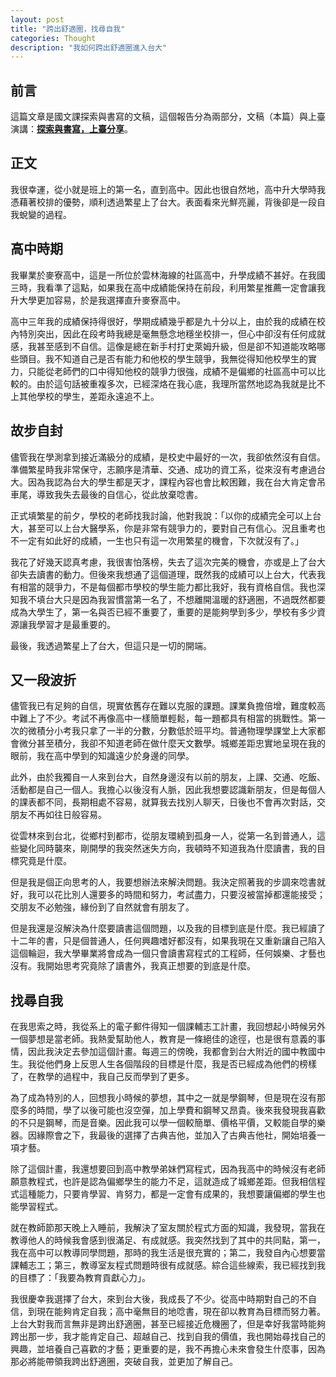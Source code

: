 ```yaml
---
layout: post
title: "跨出舒適圈，找尋自我"
categories: Thought
description: "我如何跨出舒適圈進入台大"
---
```


## 前言

這篇文章是國文課探索與書寫的文稿，這個報告分為兩部分，文稿（本篇）與上臺演講：[**探索與書寫，上臺分享**](https://natsucamellia.github.io/探索與書寫-上臺分享)。

## 正文

我很幸運，從小就是班上的第一名，直到高中。因此也很自然地，高中升大學時我憑藉著校排的優勢，順利透過繁星上了台大。表面看來光鮮亮麗，背後卻是一段自我蛻變的過程。

## 高中時期

我畢業於麥寮高中，這是一所位於雲林海線的社區高中，升學成績不甚好。在我國三時，我看準了這點，如果我在高中成績能保持在前段，利用繁星推薦一定會讓我升大學更加容易，於是我選擇直升麥寮高中。

高中三年我的成績保持得很好，學期成績幾乎都是九十分以上，由於我的成績在校內特別突出，因此在段考時我總是毫無懸念地穩坐校排一，但心中卻沒有任何成就感，我甚至感到不自信。這像是總在新手村打史萊姆升級，但是卻不知道能攻略哪些頭目。我不知道自己是否有能力和他校的學生競爭，我無從得知他校學生的實力，只能從老師們的口中得知他校的競爭力很強，成績不是偏鄉的社區高中可以比較的。由於這句話被重複多次，已經深烙在我心底，我理所當然地認為我就是比不上其他學校的學生，差距永遠追不上。

## 故步自封

儘管我在學測拿到接近滿級分的成績，是校史中最好的一次，我卻依然沒有自信。準備繁星時我非常保守，志願序是清華、交通、成功的資工系，從來沒有考慮過台大。因為我認為台大的學生都是天才，課程內容也會比較困難，我在台大肯定會吊車尾，導致我失去最後的自信心，從此放棄唸書。

正式填繁星的前夕，學校的老師找我討論，他對我說：「以你的成績完全可以上台大，甚至可以上台大醫學系，你是非常有競爭力的，要對自己有信心。況且重考也不一定有如此好的成績，一生也只有這一次用繁星的機會，下次就沒有了。」

我花了好幾天認真考慮，我很害怕落榜，失去了這次完美的機會，亦或是上了台大卻失去讀書的動力。但後來我想通了這個道理，既然我的成績可以上台大，代表我有相當的競爭力，不是每個都市學校的學生能力都比我好，我有資格自信。我也深知我不填台大只是因為我習慣當第一名了，不想離開溫暖的舒適圈，不過既然都要成為大學生了，第一名與否已經不重要了，重要的是能夠學到多少，學校有多少資源讓我學習才是最重要的。

最後，我透過繁星上了台大，但這只是一切的開端。

## 又一段波折

儘管我已有足夠的自信，現實依舊存在難以克服的課題。課業負擔倍增，難度較高中難上了不少。考試不再像高中一樣簡單輕鬆，每一題都具有相當的挑戰性。第一次的微積分小考我只拿了一半的分數，分數低於班平均。普通物理學課堂上大家都會微分甚至積分，我卻不知道老師在做什麼天文數學。城鄉差距忠實地呈現在我的眼前，我在高中學到的知識遠少於身邊的同學。

此外，由於我獨自一人來到台大，自然身邊沒有以前的朋友，上課、交通、吃飯、活動都是自己一個人。我擔心以後沒有人脈，因此我想要認識新朋友，但是每個人的課表都不同，長期相處不容易，就算我去找別人聊天，日後也不會再次對話，交朋友不再如往日般容易。

從雲林來到台北，從鄉村到都市，從朋友環繞到孤身一人，從第一名到普通人，這些變化同時襲來，剛開學的我突然迷失方向，我頓時不知道我為什麼讀書，我的目標究竟是什麼。

但是我是個正向思考的人，我要想辦法來解決問題。我決定照著我的步調來唸書就好，我可以花比別人還要多的時間和努力，考試盡力，只要沒被當掉都還能接受；交朋友不必勉強，緣份到了自然就會有朋友了。

但是我還是沒解決為什麼要讀書這個問題，以及我的目標到底是什麼。我已經讀了十二年的書，只是個普通人，任何興趣嗜好都沒有，如果我現在又重新讓自己陷入這個輪迴，我大學畢業將會成為一個只會讀書寫程式的工程師，任何娛樂、才藝也沒有。我開始思考究竟除了讀書外，我真正想要的到底是什麼。

## 找尋自我

在我思索之時，我從系上的電子郵件得知一個課輔志工計畫，我回想起小時候另外一個夢想是當老師。我熱愛幫助他人，教育是一條絕佳的途徑，也是很有意義的事情，因此我決定去參加這個計畫。每週三的傍晚，我都會到台大附近的國中教國中生。我從他們身上反思人生各個階段的目標是什麼，我是否已經成為他們的榜樣了，在教學的過程中，我自己反而學到了更多。

為了成為特別的人，回想我小時候的夢想，其中之一就是學鋼琴，但是現在沒有那麼多的時間，學了以後可能也沒空彈，加上學費和鋼琴又昂貴。後來我發現我喜歡的不只是鋼琴，而是音樂。因此我可以學一個較簡單、價格平價，又較能自學的樂器。因緣際會之下，我最後的選擇了古典吉他，並加入了古典吉他社，開始培養一項才藝。

除了這個計畫，我還想要回到高中教學弟妹們寫程式，因為我高中的時候沒有老師願意教程式，也許是認為偏鄉學生的能力不足，這就造成了城鄉差距。但我相信程式這種能力，只要肯學習、肯努力，都是一定會有成果的，我想要讓偏鄉的學生也能學習程式。

就在教師節那天晚上入睡前，我解決了室友關於程式方面的知識，我發現，當我在教導他人的時候我會感到很滿足、有成就感。我突然找到了其中的共同點，第一，我在高中可以教導同學問題，那時的我生活是很充實的；第二，我發自內心想要當課輔志工；第三，教導室友程式問題時很有成就感。綜合這些線索，我已經找到我的目標了：「我要為教育貢獻心力」。

我很慶幸我選擇了台大，來到台大後，我成長了不少。從高中時期對自己的不自信，到現在能夠肯定自我；高中毫無目的地唸書，現在卻以教育為目標而努力著。上台大對我而言無非是跨出舒適圈，甚至已經接近危機圈了，但是幸好我當時能夠跨出那一步，我才能肯定自己、超越自己、找到自我的價值，我也開始尋找自己的興趣，並培養自己喜歡的才藝；更重要的是，我不再擔心未來會發生什麼事，因為那必將能帶領我跨出舒適圈，突破自我，並更加了解自己。
